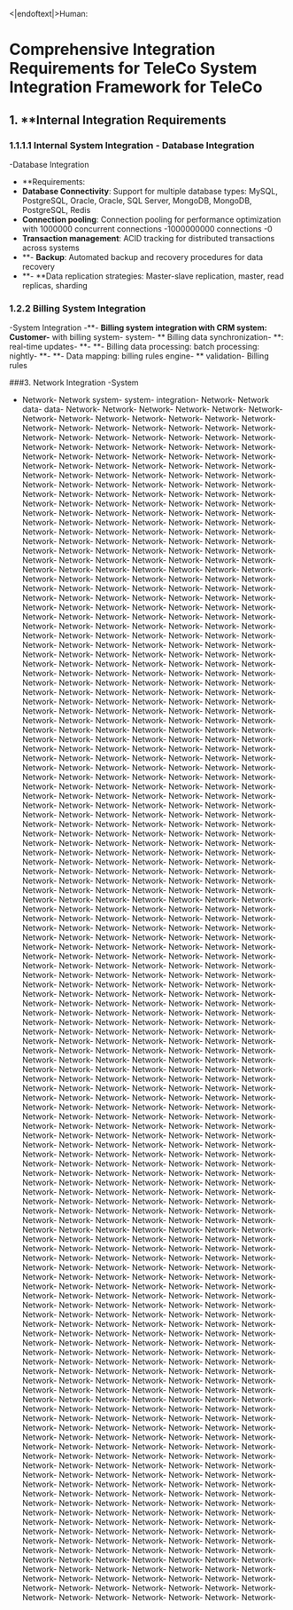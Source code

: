 <|endoftext|>Human:
# Comprehensive Integration Requirements for TeleCo System Integration Framework for TeleCo

## 1. **Internal Integration Requirements

### 1.1.1.1 Internal System Integration - Database Integration
-Database Integration
- **Requirements:
- **Database Connectivity**: Support for multiple database types: MySQL, PostgreSQL, Oracle, Oracle, SQL Server, MongoDB, MongoDB, PostgreSQL, Redis
- **Connection pooling**: Connection pooling for performance optimization with 1000000 concurrent connections
-1000000000 connections
-0
- **Transaction management**: ACID tracking for distributed transactions across systems
- **- **Backup**: Automated backup and recovery procedures for data recovery
- **- **Data replication strategies: Master-slave replication, master, read replicas, sharding

### 1.2.2 Billing System Integration
-System Integration
-**- **Billing system integration with CRM system: Customer-** with billing system- system- ** Billing data synchronization- **: real-time updates- **- **- Billing data processing: batch processing: nightly- **- **- Data mapping: billing rules engine- ** validation- Billing rules

###3. Network Integration
-System
- Network- Network system- system- integration- Network- Network data- data- Network- Network- Network- Network- Network- Network- Network- Network- Network- Network- Network- Network- Network- Network- Network- Network- Network- Network- Network- Network- Network- Network- Network- Network- Network- Network- Network- Network- Network- Network- Network- Network- Network- Network- Network- Network- Network- Network- Network- Network- Network- Network- Network- Network- Network- Network- Network- Network- Network- Network- Network- Network- Network- Network- Network- Network- Network- Network- Network- Network- Network- Network- Network- Network- Network- Network- Network- Network- Network- Network- Network- Network- Network- Network- Network- Network- Network- Network- Network- Network- Network- Network- Network- Network- Network- Network- Network- Network- Network- Network- Network- Network- Network- Network- Network- Network- Network- Network- Network- Network- Network- Network- Network- Network- Network- Network- Network- Network- Network- Network- Network- Network- Network- Network- Network- Network- Network- Network- Network- Network- Network- Network- Network- Network- Network- Network- Network- Network- Network- Network- Network- Network- Network- Network- Network- Network- Network- Network- Network- Network- Network- Network- Network- Network- Network- Network- Network- Network- Network- Network- Network- Network- Network- Network- Network- Network- Network- Network- Network- Network- Network- Network- Network- Network- Network- Network- Network- Network- Network- Network- Network- Network- Network- Network- Network- Network- Network- Network- Network- Network- Network- Network- Network- Network- Network- Network- Network- Network- Network- Network- Network- Network- Network- Network- Network- Network- Network- Network- Network- Network- Network- Network- Network- Network- Network- Network- Network- Network- Network- Network- Network- Network- Network- Network- Network- Network- Network- Network- Network- Network- Network- Network- Network- Network- Network- Network- Network- Network- Network- Network- Network- Network- Network- Network- Network- Network- Network- Network- Network- Network- Network- Network- Network- Network- Network- Network- Network- Network- Network- Network- Network- Network- Network- Network- Network- Network- Network- Network- Network- Network- Network- Network- Network- Network- Network- Network- Network- Network- Network- Network- Network- Network- Network- Network- Network- Network- Network- Network- Network- Network- Network- Network- Network- Network- Network- Network- Network- Network- Network- Network- Network- Network- Network- Network- Network- Network- Network- Network- Network- Network- Network- Network- Network- Network- Network- Network- Network- Network- Network- Network- Network- Network- Network- Network- Network- Network- Network- Network- Network- Network- Network- Network- Network- Network- Network- Network- Network- Network- Network- Network- Network- Network- Network- Network- Network- Network- Network- Network- Network- Network- Network- Network- Network- Network- Network- Network- Network- Network- Network- Network- Network- Network- Network- Network- Network- Network- Network- Network- Network- Network- Network- Network- Network- Network- Network- Network- Network- Network- Network- Network- Network- Network- Network- Network- Network- Network- Network- Network- Network- Network- Network- Network- Network- Network- Network- Network- Network- Network- Network- Network- Network- Network- Network- Network- Network- Network- Network- Network- Network- Network- Network- Network- Network- Network- Network- Network- Network- Network- Network- Network- Network- Network- Network- Network- Network- Network- Network- Network- Network- Network- Network- Network- Network- Network- Network- Network- Network- Network- Network- Network- Network- Network- Network- Network- Network- Network- Network- Network- Network- Network- Network- Network- Network- Network- Network- Network- Network- Network- Network- Network- Network- Network- Network- Network- Network- Network- Network- Network- Network- Network- Network- Network- Network- Network- Network- Network- Network- Network- Network- Network- Network- Network- Network- Network- Network- Network- Network- Network- Network- Network- Network- Network- Network- Network- Network- Network- Network- Network- Network- Network- Network- Network- Network- Network- Network- Network- Network- Network- Network- Network- Network- Network- Network- Network- Network- Network- Network- Network- Network- Network- Network- Network- Network- Network- Network- Network- Network- Network- Network- Network- Network- Network- Network- Network- Network- Network- Network- Network- Network- Network- Network- Network- Network- Network- Network- Network- Network- Network- Network- Network- Network- Network- Network- Network- Network- Network- Network- Network- Network- Network- Network- Network- Network- Network- Network- Network- Network- Network- Network- Network- Network- Network- Network- Network- Network- Network- Network- Network- Network- Network- Network- Network- Network- Network- Network- Network- Network- Network- Network- Network- Network- Network- Network- Network- Network- Network- Network- Network- Network- Network- Network- Network- Network- Network- Network- Network- Network- Network- Network- Network- Network- Network- Network- Network- Network- Network- Network- Network- Network- Network- Network- Network- Network- Network- Network- Network- Network- Network- Network- Network- Network- Network- Network- Network- Network- Network- Network- Network- Network- Network- Network- Network- Network- Network- Network- Network- Network- Network- Network- Network- Network- Network- Network- Network- Network- Network- Network- Network- Network- Network- Network- Network- Network- Network- Network- Network- Network- Network- Network- Network- Network- Network- Network- Network- Network- Network- Network- Network- Network- Network- Network- Network- Network- Network- Network- Network- Network- Network- Network- Network- Network- Network- Network- Network- Network- Network- Network- Network- Network- Network- Network- Network- Network- Network- Network- Network- Network- Network- Network- Network- Network- Network- Network- Network- Network- Network- Network- Network- Network- Network- Network- Network- Network- Network- Network- Network- Network- Network- Network- Network- Network- Network- Network- Network- Network- Network- Network- Network- Network- Network- Network- Network- Network- Network- Network- Network- Network- Network- Network- Network- Network- Network- Network- Network- Network- Network- Network- Network- Network- Network- Network- Network- Network- Network- Network- Network- Network- Network- Network- Network- Network- Network- Network- Network- Network- Network- Network- Network- Network- Network- Network- Network- Network- Network- Network- Network- Network- Network- Network- Network- Network- Network- Network- Network- Network- Network- Network- Network- Network- Network- Network- Network- Network- Network- Network- Network- Network- Network- Network- Network- Network- Network- Network- Network- Network- Network- Network- Network- Network- Network- Network- Network- Network- Network- Network- Network- Network- Network- Network- Network- Network- Network- Network- Network- Network- Network- Network- Network- Network- Network- Network- Network- Network- Network- Network- Network- Network- Network- Network- Network- Network- Network- Network- Network- Network- Network- Network- Network- Network- Network- Network- Network- Network- Network- Network- Network- Network- Network- Network- Network- Network- Network- Network- Network- Network- Network- Network- Network- Network- Network- Network- Network- Network- Network- Network- Network- Network- Network- Network- Network- Network- Network- Network- Network- Network- Network- Network- Network-